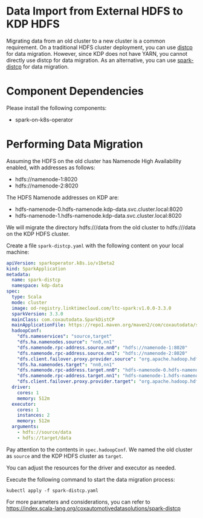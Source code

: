 # Data Import from External HDFS to KDP HDFS

Migrating data from an old cluster to a new cluster is a common requirement. On a traditional HDFS cluster deployment, you can use [distcp](https://hadoop.apache.org/docs/current/hadoop-distcp/DistCp.html) for data migration. However, since KDP does not have YARN, you cannot directly use distcp for data migration. As an alternative, you can use [spark-distcp](https://index.scala-lang.org/coxautomotivedatasolutions/spark-distcp) for data migration.

# Component Dependencies

Please install the following components:

- spark-on-k8s-operator

# Performing Data Migration

Assuming the HDFS on the old cluster has Namenode High Availability enabled, with addresses as follows:

- hdfs://namenode-1:8020
- hdfs://namenode-2:8020

The HDFS Namenode addresses on KDP are:

- hdfs-namenode-0.hdfs-namenode.kdp-data.svc.cluster.local:8020
- hdfs-namenode-1.hdfs-namenode.kdp-data.svc.cluster.local:8020

We will migrate the directory hdfs:///data from the old cluster to hdfs:///data on the KDP HDFS cluster.

Create a file `spark-distcp.yaml` with the following content on your local machine:

```yaml
apiVersion: sparkoperator.k8s.io/v1beta2
kind: SparkApplication
metadata:
  name: spark-distcp
  namespace: kdp-data
spec:
  type: Scala
  mode: cluster
  image: od-registry.linktimecloud.com/ltc-spark:v1.0.0-3.3.0
  sparkVersion: 3.3.0
  mainClass: com.coxautodata.SparkDistCP
  mainApplicationFile: https://repo1.maven.org/maven2/com/coxautodata/spark-distcp_2.12/0.2.5/spark-distcp_2.12-0.2.5-assembly.jar
  hadoopConf:
    "dfs.nameservices": "source,target"
    "dfs.ha.namenodes.source": "nn0,nn1"
    "dfs.namenode.rpc-address.source.nn0": "hdfs://namenode-1:8020"
    "dfs.namenode.rpc-address.source.nn1": "hdfs://namenode-2:8020"
    "dfs.client.failover.proxy.provider.source": "org.apache.hadoop.hdfs.server.namenode.ha.ConfiguredFailoverProxyProvider"
    "dfs.ha.namenodes.target": "nn0,nn1"
    "dfs.namenode.rpc-address.target.nn0": "hdfs-namenode-0.hdfs-namenode.kdp-data.svc.cluster.local:8020"
    "dfs.namenode.rpc-address.target.nn1": "hdfs-namenode-1.hdfs-namenode.kdp-data.svc.cluster.local:8020"
    "dfs.client.failover.proxy.provider.target": "org.apache.hadoop.hdfs.server.namenode.ha.ConfiguredFailoverProxyProvider"
  driver:
    cores: 1
    memory: 512m
  executor:
    cores: 1
    instances: 2
    memory: 512m
  arguments:
    - hdfs://source/data
    - hdfs://target/data
```

Pay attention to the contents in `spec.hadoopConf`. We named the old cluster as `source` and the KDP HDFS cluster as `target`.

You can adjust the resources for the driver and executor as needed.

Execute the following command to start the data migration process:

```shell
kubectl apply -f spark-distcp.yaml
```

For more parameters and considerations, you can refer to https://index.scala-lang.org/coxautomotivedatasolutions/spark-distcp